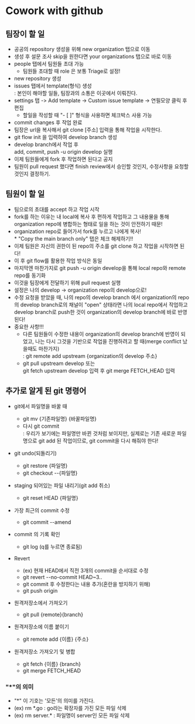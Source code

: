 # Cowork with github

## 팀장이 할 일
- 공공의 repository 생성을 위해 new organization 탭으로 이동
- 생성 후 설문 조사 skip을 원한다면 your organizations 탭으로 바로 이동
- people 탭에서 팀원들 초대 가능
  * 팀원들 초대할 때 role 은 보통 Triage로 설정!
- new repository 생성
- issues 탭에서 template(형식) 생성<br>: 본인이 해야할 일들, 팀장과의 소통은 이곳에서 이뤄진다.
- settings 탭 -> Add template -> Custom issue template -> 연필모양 클릭 후 편집
  * 할일을 작성할 때 "- [ ]" 형식을 사용하면 체크박스 사용 가능
- commit changes 후 작업 완료
- 팀장은 url을 복사해서 git clone [주소] 입력을 통해 작업을 시작한다.
- git flow init 을 입력하여 develop branch 생성
- develop branch에서 작업 후<br> add, commit, push -u origin develop 실행
- 이제 팀원들에게 fork 후 작업하면 된다고 공지
- 팀원이 pull request 했다면 finish review에서 승인할 것인지, 수정사항을 요청할 것인지 결정하기.


## 팀원이 할 일
- 팀으로의 초대를 accept 하고 작업 시작
- fork를 하는 이유는 내 local에 복사 후 편하게 작업하고 그 내용물을 통해 organization repo에 병합하는 형태로 일을 하는 것이 안전하기 때문!
- organization repo로 들어가서 fork를 누르고 나에게 복사! <br> *  "Copy the main branch only" 탭은 체크 해제하기!!
- 이제 팀원은 자신의 권한이 된 repo의 주소를 git clone 하고 작업을 시작하면 된다!
- 이 후 git flow를 활용한 작업 방식은 동일
- 마지막엔 마찬가지로 git push -u origin develop을 통해 local repo와 remote repo를 동기화
- 이것을 팀장에게 전달하기 위해 pull request 실행
- 설정은 나의 develop -> organization repo의 develop으로!
- 수정 요청을 받았을 때, 나의 repo의 develop branch 에서 organization의 repo의 develop branch로의 채널이 "open" 상태라면 나의 local repo에서 작업하고 develop branch로 push한 것이 organization의 develop branch에 바로 반영된다!
- 중요한 사항!!!
  - 다른 팀원들이 수정한 내용이 organization의 develop branch에 반영이 되었고, 나는 다시 그것을 기반으로 작업을 진행하려고 할 때(merge conflict 났을때도 마찬가지)<br>: git remote add upstream {organization의 develop 주소}
  - git pull upstream develop 또는 <br>git fetch upstream develop 입력 후 git merge FETCH_HEAD 입력

## 추가로 알게 된 git 명령어
- git에서 파일명을 바꿀 때
  - git mv {기존파일명} {바꿀파일명}
  - 다시 git commit<br>: 우리가 보기에는 파일명만 바뀐 것처럼 보이지만, 실제로는 기존 새로운 파일명으로 git add 된 작업이므로, git commit을 다시 해줘야 한다!

- git undo(되돌리기)
  - git restore {파일명}
  - git checkout --{파일명}

- staging 되어있는 파일 내리기(git add 취소)
  - git reset HEAD {파일명}
- 가장 최근의 commit 수정
  - git commit --amend
- commit 의 기록 확인
  - git log (q를 누르면 종료됨)
-  Revert
   -  (ex) 현재 HEAD에서 직전 3개의 commit을 순서대로 수정
   -  git revert --no-commit HEAD~3..
   -  git commit 후 수정한다는 내용 추가(혼란을 방지하기 위해)
   -  git push origin
  
- 원격저장소에서 가져오기
  - git pull {remote}{branch}
- 원격저장소에 이름 붙이기
  - git remote add {이름} {주소}
- 원격저장소 가져오기 및 병합
  - git fetch {이름} {branch}
  - git merge FETCH_HEAD
  
### "*"의 의미
- "*" 이 기호는 '모든'의 의미를 가진다.
- (ex) rm *.go : go라는 확장자를 가진 모든 파일 삭제
- (ex) rm server.* : 파일명이 server인 모든 파일 삭제